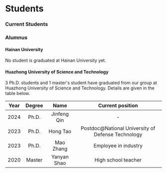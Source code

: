 # **Students**

### **Current Students**



### **Alumnus**

#### Hainan University

No student is graduated at Hainan University yet. 

#### Huazhong University of Science and Technology

3 Ph.D. students and 1 master's student have graduated from our group at Huazhong University of Science and Technology. Details are given in the table below. 

| Year | Degree | Name | Current position |
| :---:|     :---:    | :---:| :---: |
| 2024 | Ph.D. | Jinfeng Qin | - |
| 2023 | Ph.D. | Hong Tao | Postdoc@National University of Defense Technology |
| 2023 | Ph.D. | Mao Zhang | Employee in industry  |
| 2020 | Master | Yanyan Shao | High school teacher |
